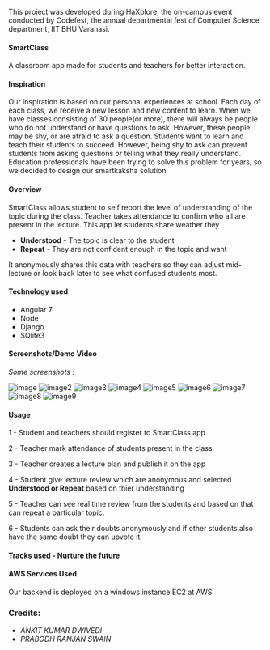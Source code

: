 This project was developed during HaXplore, 
the on-campus event conducted by Codefest, the annual departmental fest of Computer Science department, IIT BHU Varanasi.

#### SmartClass
A classroom app made for students and teachers for better interaction.

#### Inspiration

Our inspiration is based on our personal experiences at school. Each day of each class, we receive a new lesson and new content to learn. When we have classes consisting of 30 people(or more), there will always be people who do not understand or have questions to ask. However, these people may be shy, or are afraid to ask a question. Students want to learn and teach their students to succeed. However, being shy to ask can prevent students from asking questions or telling what they really understand. Education professionals have been trying to solve this problem for years, so we decided to design our smartkaksha solution

#### Overview

SmartClass allows student to self report the level of understanding of the topic during the class. Teacher takes attendance to confirm who all are present in the lecture. This app let students share weather they 
* **Understood** - The topic is clear to the student
* **Repeat** - They are not confident enough in the topic and want 

It anonymously shares this data with teachers so they can adjust mid-lecture or look back later to see what confused students most.

#### Technology used

- Angular 7
- Node
- Django 
- SQlite3

#### Screenshots/Demo Video

_Some screenshots :_ 

![image](https://i.imgur.com/qzO8YeY.png)    ![image2](https://i.imgur.com/s9Upa5h.png)
![image3](https://i.imgur.com/xlbWXTc.png)   ![image4](https://i.imgur.com/kaLlvK1.png)
![image5](https://i.imgur.com/sHz7XtG.png)   ![image6](https://i.imgur.com/k4o6Vo9.png)
![image7](https://i.imgur.com/jfm47ke.png)   ![image8](https://i.imgur.com/65ILSwP.png)
![image9](https://i.imgur.com/fsg00Dm.png)

#### Usage

 1 - Student and teachers should register to SmartClass app
 
 2 - Teacher mark attendance of students present in the class
 
 3 - Teacher creates a lecture plan and publish it on the app
 
 4 - Student give lecture review which are anonymous and selected **Understood or Repeat** based on thier understanding
 
 5 - Teacher can see real time review from the students and based on that can repeat a particular topic.
 
 6 - Students can ask their doubts anonymously and if other students also have the same doubt they can upvote it.

#### Tracks used - **Nurture the future**

#### AWS Services Used

Our backend is deployed on a windows instance EC2 at AWS

### Credits:

* _ANKIT KUMAR DWIVEDI_
* _PRABODH RANJAN SWAIN_



